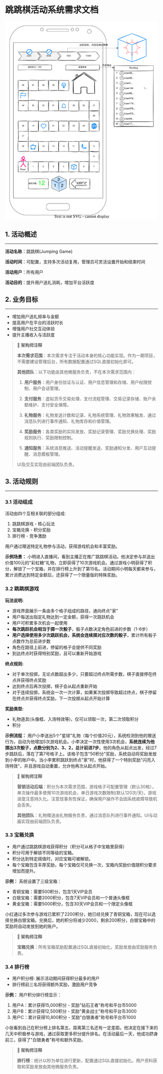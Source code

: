 # 跳跳棋活动系统需求文档

![Prototype](prototype.svg)

## 1. 活动概述

---

**活动名称**：跳跳棋(Jumping Game)

**活动时间**：可配置，支持多次活动复用，管理员可灵活设置开始和结束时间

**活动用户**：所有用户

**活动目的**：提升用户送礼消耗，增加平台活跃度


## 2. 业务目标

---

- 增加用户送礼频率与金额
- 提高用户在平台的活跃时长
- 增强用户社交互动体验
- 提升主播收入与活跃度

> **📝 架构师注释**
> 
> **本次需求范围**：本次需求专注于活动本身的核心功能实现。作为一期项目，不需要建设管理后台，所有数据配置通过SQL直接初始化即可。
> 
> **其他团队**：以下功能由其他微服务负责，不在本次需求范围内：
> 
> 1. **用户服务**：用户身份验证与认证、用户信息管理和存储、用户权限控制、用户会话管理。
> 
> 2. **支付服务**：虚拟货币交易处理、支付流程管理、交易记录存储、账户余额维护、支付安全保障。
> 
> 3. **礼物服务**：礼物发送计数和记录、礼物系统管理、礼物效果触发、通过消息队列进行事件通知、礼物库存和价值管理。
> 
> 4. **奖励服务**：各类奖励的实际发放、奖励记录管理、奖励兑换处理、奖励规则执行、奖励限制控制。
> 
> 5. **通知服务**：系统消息推送、活动提醒发送、奖励通知分发、用户互动提醒、消息模板管理。
> 
> UI及交互实现由前端团队负责。


## 3. 活动规则

---

### 3.1 活动组成

活动由四个互相关联的部分组成:
1. 跳跳棋游戏 - 核心玩法
2. 宝箱兑换 - 积分奖励
3. 排行榜 - 竞争激励

用户通过赠送特定礼物参与活动，获得游戏机会和丰富奖励。

**示例场景：**
小明进入直播间，看到主播正在推广跳跳棋活动。他决定参与并送出价值100元的"彩虹糖"礼物，立即获得了10次游戏机会。通过游戏小明获得了积分，解锁了一个宝箱，并在排行榜上升到了第15名。活动期间小明每天都来参与，累计消费达到特定金额后，还获得了一个限量版的特殊奖励。

### 3.2 跳跳棋游戏

**玩法说明:**
- 游戏界面展示一条由多个格子组成的路径，通向终点"家"
- 用户每送出指定礼物达到一定金额，获得一次跳跃机会
- 用户可积累多次机会一起使用
- **每次跳跃机会相当于掷一次骰子**，骰子点数决定角色前进的步数（1-6步）
- **用户选择使用多少次跳跃机会，系统会连续掷对应次数的骰子**，累计所有骰子点数作为总前进步数
- 角色在路径上前进，停留的格子会提供不同奖励
- 到达终点时获得特别奖励，且可以重新开始游戏

**终点规则:**
- 对于单次投掷，无论点数超出多少，只要超过终点所需步数，棋子直接停在终点并获得终点奖励
- 达到终点后再次投掷，棋子会从起点重新开始
- 对于连续投掷，系统会一次一次计算，如果某次投掷导致超过终点，棋子停留在终点并获得终点奖励，下一次投掷从起点开始计算

**奖励类型:**
- 礼物道具(头像框、入场特效等)，仅可以领取一次，第二次领取积分
- 积分

**示例流程：**
用户小李送出5个"星球"礼物（每个价值20元），系统检测到他的赠送行为，自动为他增加5次游戏机会。小李决定一次性使用3次机会，**系统连续为他掷出3次骰子，点数分别为2、3、2，总计前进7步**。他的角色从起点出发，经过7步跳跃后，落在了第7号格子上。该格子包含"50积分"奖励，系统自动将奖励发放到小李的账户中。当小李累积跳跃到终点"家"时，他获得了一个特别奖励"闪亮入场特效"，并且游戏自动重置，允许他再次从起点开始。

> **📝 架构师注释**
> 
> **营销活动后端**：积分为本次需求范围，游戏格子可配置管理（默认30格），单次操作最多使用10次游戏机会，单日游戏次数限制(默认120次/天)，游戏进度注意持久化。注意现事务性保证，确保用户操作不会因系统故障导致机会丢失。
> 
> **其他团队**：礼物赠送由礼物服务负责，通过消息队列进行事件通知。UI与动画实现由前端团队负责。

### 3.3 宝箱兑换

- 用户通过跳跳棋游戏获得积分（积分可从格子中宝箱里获得）
- 积分可用于解锁不同等级的宝箱。
- 积分达到特定阈值时，对应宝箱可被解锁。
- 每个宝箱包含丰厚奖励，每个宝箱仅可兑换一次，宝箱内奖励价值随积分要求增加而提升。

**示例：**
系统设置了三级宝箱：
- 青铜宝箱：需要500积分，包含1天VIP会员
- 白银宝箱：需要2000积分，包含7天VIP会员和一个普通头像框
- 黄金宝箱：需要5000积分，包含30天VIP会员和一个限定头像框

小红通过多次参与游戏已累积了2200积分，她已经兑换了青铜宝箱，现在可以选择兑换白银宝箱。兑换后，她的积分将减少2000，剩余200积分，白银宝箱中的奖励将自动发放到她的账户。

> **📝 架构师注释**
> 
> **宝箱兑换**：所有宝箱奖励配置通过SQL直接初始化，奖励发放由奖励服务负责。

### 3.4 排行榜

- 用户积分榜: 展示活动期间获得积分最多的用户
- 排行榜前三名将获得额外奖励，激励用户竞争

**示例：**
用户积分排行榜显示：
1. 用户A：累计获得15,000积分 - 奖励"钻石王者"称号和平台币5000
2. 用户B：累计获得12,500积分 - 奖励"黄金战士"称号和平台币3000  
3. 用户C：累计获得10,800积分 - 奖励"白银勇者"称号和平台币1000

小张看到自己在积分榜上排名第五，距离第三名还有一定差距。他决定在接下来的几天中积极参与游戏，通过获取更多积分提升排名。在活动最后一天，他成功跻身前三，获得了"白银勇者"称号和额外奖励。

> **📝 架构师注释**
> 
> **排行榜**：统计以秒为单位进行更新，配置通过SQL直接初始化。用户资料获取和奖励发放由其他微服务负责。 